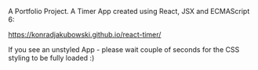 A Portfolio Project. A Timer App created using React, JSX and ECMAScript 6:

https://konradjakubowski.github.io/react-timer/

If you see an unstyled App - please wait couple of seconds for the CSS styling to be fully loaded :)

